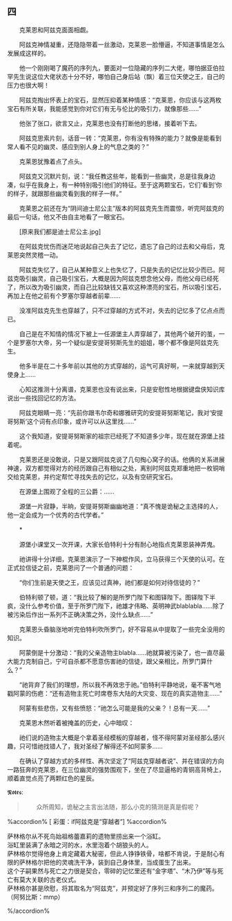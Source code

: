 ## 四

　　克莱恩和阿兹克面面相觑。

　　阿兹克神情凝重，还隐隐带着一丝激动，克莱恩一脸懵逼，不知道事情是怎么发展成这样的。

　　他一个刚刚喝了魔药的序列九，要面对一位隐藏的序列二大佬，哪怕据亚伯拉罕先生说这位大佬状态十分不好，哪怕自己身后站（飘）着三位天使之王，自己的压力也很大啊！

　　阿兹克掏出怀表上的宝石，显然压抑着某种情感：“克莱恩，你应该与这两枚宝石有所关联，我能感觉到你对它们有无与伦比的吸引力，就像那些……”

　　他张了张口，欲言又止，克莱恩也没有打断他的思绪，接着听下去。

　　阿兹克思索片刻，话音一转：“克莱恩，你有没有特殊的能力？就像是能看到常人看不见的幽灵、感应到别人身上的气息之类的？”

　　克莱恩犹豫着点了点头。

　　阿兹克又沉默片刻，说：“我任教这些年，能看到一些幽灵，总是往我身边凑，似乎在我身上，有一种特别吸引他们的特征。至于这两颗宝石，它们‘看到’你的样子，就跟那些幽灵看到我的样子一样。”

　　克莱恩之前还在为“阴间迪士尼公主”版本的阿兹克先生而震惊，听完阿兹克的最后一句话，他又不由自主地看了一眼宝石。

　　[原来我们都是迪士尼公主.jpg]

　　在阿兹克忧伤而迷茫地说起自己失去了记忆，遗忘了自己的过去和父母后，克莱恩突然灵稽一动。

　　阿兹克失忆了，自己从某种意义上也失忆了，只是失去的记忆比较少而已。阿兹克吸引幽灵，自己吸引宝石，大概是因为阿兹克想念他父母，而他父母已经死了，所以改为吸引幽灵，而自己比较缺钱又喜欢这种漂亮的宝石，所以吸引宝石，再加上在他之前有个罗塞尔穿越者前辈……

　　没准阿兹克先生也穿越了，只不过穿越的方式不对，失去的记忆多了亿点点而已。

　　自己是在不知情的情况下被上一任源堡主人弄穿越了，其他两个破开的茧，一个是罗塞尔大帝，另一个疑似是安提哥努斯先生的姐姐，哪个都不像是阿兹克先生。

　　他多半是在二十多年前以其他的方式穿越的，运气可真好啊，一来就穿越到天使身上……

　　心知这推测十分离谱，克莱恩也没有说出来，只是安慰性地根据键盘侠知识库说出一些找回记忆的方法。

　　阿兹克眼睛一亮：“先前你跟韦尔奇和娜雅研究的安提哥努斯笔记，我对‘安提哥努斯’这个词有点印象，或许可以从这里找……”

　　这个我知道，安提哥努斯家的祖宗已经死了不知道多少年，现在就在源堡上挂着呢。

　　克莱恩还是没敢说，只是又跟阿兹克说了几句掏心窝子的话。他俩的关系进展神速，双方都觉得对方的经历跟自己有相似之处，离别时阿兹克郑重地把一枚铜哨交给克莱恩，并约定帮忙寻找失去的记忆，以及有空研究宝石。

　　在源堡上围观了全程的三公爵：……

　　源堡一片寂静，半晌，安提哥努斯幽幽地道：“真不愧是诡秘之主选择的人，他一定会成为一个优秀的古代学者。”

　　*

　　源堡小课堂又一次开课，大家长伯特利十分有耐心地指点克莱恩装神弄鬼。

　　祂讲得十分详细，克莱恩演示了一下神棍作风，立马获得三个天使的认可。在正式拉信徒之前，克莱恩问了一个普通的问题：

　　“你们生前是天使之王，应该见过真神，祂们都是如何对待信徒的？”

　　伯特利顿了顿，道：“我比较了解的是所罗门陛下和图铎陛下。图铎陛下半疯，没什么参考价值，至于所罗门陛下，祂雄才伟略、英明神武blablabla……除了被污染后作出一系列不正确决策之外，没什么缺点……”

　　克莱恩头昏脑涨地听完伯特利吹所罗门，好不容易从中提取了一些完全没用的知识。

　　阿蒙倒是十分激动：“我的父亲造物主blabla……祂就算被污染了，也一直尽最大能力克制自己，宁可自杀都不愿意伤害祂的信徒，跟父亲相比，所罗门算什么？”

　　“祂背弃了我们的理想，所以我不再效忠于祂。”伯特利平静地说，毫不客气地戳阿蒙的伤疤：“还有造物主死亡时席卷东大陆的大灾变、现在的真实造物主……”

　　阿蒙有些悲伤，又有些愤怒：“祂怎么可能是我的父亲？！总有一天……”

　　克莱恩木然听着被掩盖的历史，心中暗叹：

　　祂们说的造物主大概是个拿着圣经模板的穿越者，怪不得阿蒙对圣经那么感兴趣，只可惜祂找错人了，我对圣经了解得还不如阿蒙多……

　　在确认了穿越方式的多样性、再次坚定了“阿兹克穿越者说”、并在错误的方向一路狂奔的克莱恩，在三位幽灵的强势围观下，坐在了尽显逼格的青铜高背椅上，顺着直觉点亮了两颗红色的星辰。

𝕹𝖔𝖙𝖊𝖘:
> 　　众所周知，诡秘之主言出法随，那么小克的猜测是真是假呢？

%accordion% [ 彩蛋：if阿兹克是“穿越者”] %accordion%

萨林格尔从不死鸟始祖格蕾嘉莉的遗物里捞出来一个浴缸。<br/>浴缸里装满了永暗之河的水，水里泡着个胡狼头的人。<br/>萨林格尔觉得他身上肯定藏着大秘密，但此人铮铮铁骨，啥都不肯说，于是耐心有限的萨林格尔把他的灵魂洗干净，装到自己身体里，当成蛋生了出来。<br/>这个子嗣果然与死亡之力很是契合，零碎的记忆里还有“金字塔”、“木乃伊”等与死亡有莫大关联的古老仪式。<br/>萨林格尔甚是欣慰，将其取名为“阿兹克”，并预定好了序列三和序列二的魔药。<br/>（阿努比斯：mmp）

%/accordion%